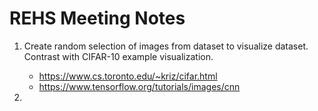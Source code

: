 # REHS Meeting Notes

1. Create random selection of images from dataset to visualize dataset. Contrast with CIFAR-10 example visualization. 
   - https://www.cs.toronto.edu/~kriz/cifar.html
   - https://www.tensorflow.org/tutorials/images/cnn

2. 
